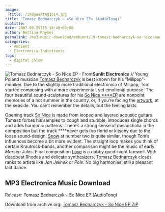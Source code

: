 ```yaml
---
image:
  title: /images/tng1014.jpg
title: 'Tomasz Bednarczyk – »So Nice EP« (AudioTong)'
subtitle: 
date: 2007-09-25T15:18:40+00:00
author: Bettina Rhymes
permalink: /mp3-music-download/ambient/19-tomasz-bednarczyk-so-nice-audiotong
categories:
  - Ambient
  - Electronica-Indietronic
tags:
  - digital phlow
---
```

<img class="right" src="{{ site.url }}{{ site.baseurl }}" alt="Tomasz Bednarczyk - So Nice EP - Front" />**Sunlit Electronica** // Young Poland musician [Tomasz Bednarczyk](http://www.myspace.com/tomaszbednarczyk "Tomasz Bednarcyzk @ Myspace") is best known for his "Milipop"-moniker. Due to the slightly more traditional electronica of Milipop, Tom started composing with a more experimental, yet emotional purpose. The four beautiful sound-sculptures for his [So Nice ****EP](http://audiotong.net/audio/releases/tng1014-en.html "So Nice EP @ AudioTong") are nonpoint memories of a hot summer in the country, or, if you’re facing the [artwork](http://www.archive.org/download/tng1014/tng1014_front.jpg "So Nice EP Artwork"), at the seaside. You can’t remember the details, but the feeling lasts.<!--more-->

<!--adsense-->

Opening track [So Nice](http://www.archive.org/download/tng1014/tng1014_01_so_nice.mp3 "So Nice MP3") is made from looped and layered acoustic guitars. Tomasz forces his samples to cough and stumble, introduces single chords and adds harmonic patterns. There’s a strong sense of melancholia in the composition but the track ****never gets too florid or kitschy due to the loose sound-design. [Snow](http://www.archive.org/download/tng1014/tng1014_02_snow.mp3 "Snow MP3") at number two is quite similar, though Tom’s influences become a bit more evident. The straight loop makes you think of certain Krautrock-bands, another comparison might be the music of early _Marsen Jules_. Final composition [Love](http://www.archive.org/download/tng1014/tng1014_04_love.mp3 "Love MP3") is a dubby good-night farewell. With deadbeat Rhodes and delicate synthesizers, [Tomasz Bednarczyk](http://www.myspace.com/tomaszbednarczyk "Tomasz Bednarcyzk @ Myspace") closes ranks to artists like _Jan Jelinek_ or _Pole_. No big harmonies, still a pleasant last dance.

## MP3 Electronica Music Download

Release: [Tomasz Bednarczyk - So Nice EP (AudioTong)](http://audiotong.net/audio/releases/tng1014-en.html)
  
Download from archive.org: [Tomasz Bednarczyk - So Nice EP ZIP](http://www.archive.org/compress/tng1014)